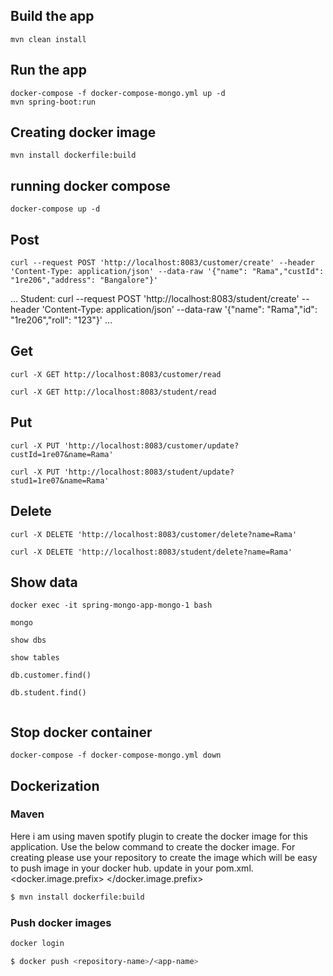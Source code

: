 ## Build the app

``` 
mvn clean install
```

## Run the app

``` 
docker-compose -f docker-compose-mongo.yml up -d
mvn spring-boot:run

```
## Creating docker image

```
mvn install dockerfile:build

```
## running docker compose

``` 
docker-compose up -d

```


## Post

``` 
curl --request POST 'http://localhost:8083/customer/create' --header 'Content-Type: application/json' --data-raw '{"name": "Rama","custId": "1re206","address": "Bangalore"}'
```
...
Student:
curl --request POST 'http://localhost:8083/student/create' --header 'Content-Type: application/json' --data-raw '{"name": "Rama","id": "1re206","roll": "123"}'
...

## Get 

``` 
curl -X GET http://localhost:8083/customer/read 

curl -X GET http://localhost:8083/student/read 

```

## Put

``` 
curl -X PUT 'http://localhost:8083/customer/update?custId=1re07&name=Rama' 

curl -X PUT 'http://localhost:8083/student/update?stud1=1re07&name=Rama' 

```

## Delete

```
curl -X DELETE 'http://localhost:8083/customer/delete?name=Rama' 

curl -X DELETE 'http://localhost:8083/student/delete?name=Rama' 

```




## Show data

```
docker exec -it spring-mongo-app-mongo-1 bash

mongo

show dbs

show tables

db.customer.find()

db.student.find()


```

## Stop docker container
    docker-compose -f docker-compose-mongo.yml down

## Dockerization

### Maven 
Here i am using maven spotify plugin to create the docker image for this application.
Use the below command to create the docker image.
For creating please use your repository to create the image which will be easy to push image in your docker hub.
update in your pom.xml.
<docker.image.prefix> <your repo name> </docker.image.prefix>

```bash
$ mvn install dockerfile:build
```

### Push docker images

```bash
docker login

$ docker push <repository-name>/<app-name>

```

